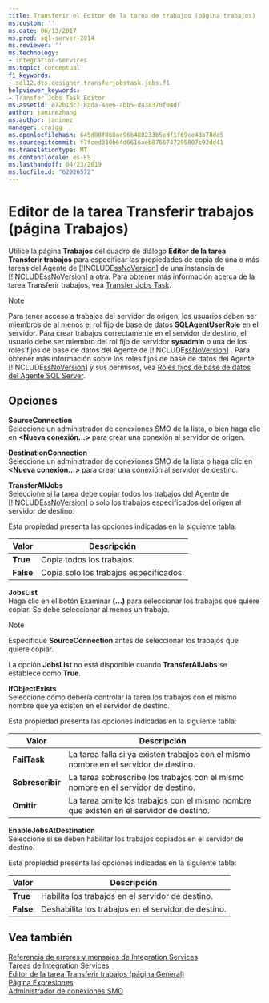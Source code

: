 ```yaml
---
title: Transferir el Editor de la tarea de trabajos (página trabajos) | Microsoft Docs
ms.custom: ''
ms.date: 06/13/2017
ms.prod: sql-server-2014
ms.reviewer: ''
ms.technology:
- integration-services
ms.topic: conceptual
f1_keywords:
- sql12.dts.designer.transferjobstask.jobs.f1
helpviewer_keywords:
- Transfer Jobs Task Editor
ms.assetid: e72b1dc7-8cda-4ee6-abb5-d438370f04df
author: janinezhang
ms.author: janinez
manager: craigg
ms.openlocfilehash: 645d80f860ac96b488233b5edf1f69ce43b78da5
ms.sourcegitcommit: f7fced330b64d6616aeb8766747295807c92dd41
ms.translationtype: MT
ms.contentlocale: es-ES
ms.lasthandoff: 04/23/2019
ms.locfileid: "62926572"
---
```

# <a name="transfer-jobs-task-editor-jobs-page"></a>Editor de la tarea Transferir trabajos (página Trabajos)
  Utilice la página **Trabajos** del cuadro de diálogo **Editor de la tarea Transferir trabajos** para especificar las propiedades de copia de una o más tareas del Agente de [!INCLUDE[ssNoVersion](../includes/ssnoversion-md.md)] de una instancia de [!INCLUDE[ssNoVersion](../includes/ssnoversion-md.md)] a otra. Para obtener más información acerca de la tarea Transferir trabajos, vea [Transfer Jobs Task](control-flow/transfer-jobs-task.md).  
  
> [!NOTE]  
>  Para tener acceso a trabajos del servidor de origen, los usuarios deben ser miembros de al menos el rol fijo de base de datos **SQLAgentUserRole** en el servidor. Para crear trabajos correctamente en el servidor de destino, el usuario debe ser miembro del rol fijo de servidor **sysadmin** o una de los roles fijos de base de datos del Agente de [!INCLUDE[ssNoVersion](../includes/ssnoversion-md.md)] . Para obtener más información sobre los roles fijos de base de datos del Agente [!INCLUDE[ssNoVersion](../includes/ssnoversion-md.md)] y sus permisos, vea [Roles fijos de base de datos del Agente SQL Server](../ssms/agent/sql-server-agent-fixed-database-roles.md).  
  
## <a name="options"></a>Opciones  
 **SourceConnection**  
 Seleccione un administrador de conexiones SMO de la lista, o bien haga clic en **\<Nueva conexión…>** para crear una conexión al servidor de origen.  
  
 **DestinationConnection**  
 Seleccione un administrador de conexiones SMO de la lista o haga clic en **\<Nueva conexión…>** para crear una conexión al servidor de destino.  
  
 **TransferAllJobs**  
 Seleccione si la tarea debe copiar todos los trabajos del Agente de [!INCLUDE[ssNoVersion](../includes/ssnoversion-md.md)] o solo los trabajos especificados del origen al servidor de destino.  
  
 Esta propiedad presenta las opciones indicadas en la siguiente tabla:  
  
|Valor|Descripción|  
|-----------|-----------------|  
|**True**|Copia todos los trabajos.|  
|**False**|Copia solo los trabajos especificados.|  
  
 **JobsList**  
 Haga clic en el botón Examinar **(…)** para seleccionar los trabajos que quiere copiar. Se debe seleccionar al menos un trabajo.  
  
> [!NOTE]  
>  Especifique **SourceConnection** antes de seleccionar los trabajos que quiere copiar.  
  
 La opción **JobsList** no está disponible cuando **TransferAllJobs** se establece como **True**.  
  
 **IfObjectExists**  
 Seleccione cómo debería controlar la tarea los trabajos con el mismo nombre que ya existen en el servidor de destino.  
  
 Esta propiedad presenta las opciones indicadas en la siguiente tabla:  
  
|Valor|Descripción|  
|-----------|-----------------|  
|**FailTask**|La tarea falla si ya existen trabajos con el mismo nombre en el servidor de destino.|  
|**Sobrescribir**|La tarea sobrescribe los trabajos con el mismo nombre en el servidor de destino.|  
|**Omitir**|La tarea omite los trabajos con el mismo nombre que existen en el servidor de destino.|  
  
 **EnableJobsAtDestination**  
 Seleccione si se deben habilitar los trabajos copiados en el servidor de destino.  
  
 Esta propiedad presenta las opciones indicadas en la siguiente tabla:  
  
|Valor|Descripción|  
|-----------|-----------------|  
|**True**|Habilita los trabajos en el servidor de destino.|  
|**False**|Deshabilita los trabajos en el servidor de destino.|  
  
## <a name="see-also"></a>Vea también  
 [Referencia de errores y mensajes de Integration Services](../../2014/integration-services/integration-services-error-and-message-reference.md)   
 [Tareas de Integration Services](control-flow/integration-services-tasks.md)   
 [Editor de la tarea Transferir trabajos &#40;página General&#41;](general-page-of-integration-services-designers-options.md)   
 [Página Expresiones](expressions/expressions-page.md)   
 [Administrador de conexiones SMO](connection-manager/smo-connection-manager.md)  
  
  
